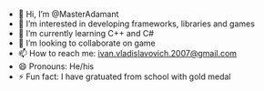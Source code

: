 - 👋 Hi, I’m @MasterAdamant
- 👀 I’m interested in developing frameworks, libraries and games
- 🌱 I’m currently learning C++ and C#
- 💞️ I’m looking to collaborate on game
- 📫 How to reach me:
  ivan.vladislavovich.2007@gmail.com
- 😄 Pronouns: He/his
- ⚡ Fun fact: I have gratuated from school with gold medal
